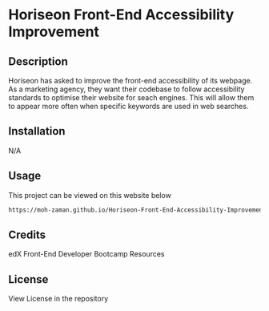 # Horiseon Front-End Accessibility Improvement

## Description 

Horiseon has asked to improve the front-end accessibility of its webpage. As a marketing agency, they want their codebase to follow accessibility standards to optimise their website for seach engines. This will allow them to appear more often when specific keywords are used in web searches.

## Installation

N/A

## Usage 

This project can be viewed on this website below
```md
https://moh-zaman.github.io/Horiseon-Front-End-Accessibility-Improvement/#online-reputation-management
```
## Credits

edX Front-End Developer Bootcamp Resources

## License

View License in the repository
